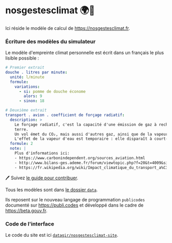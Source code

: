 # nosgestesclimat 🌍🥵

Ici réside le modèle de calcul de https://nosgestesclimat.fr.

### Écriture des modèles du simulateur

Le modèle d'empreinte climat personnelle est écrit dans un français le plus lisible possible :

```yaml
# Premier extrait
douche . litres par minute:
  unité: l/minute
  formule:
    variations:
      - si: pomme de douche économe
        alors: 9
      - sinon: 18

# Deuxième extrait
transport . avion . coefficient de forçage radiatif:
  description: >
    Le forçage radiatif, c'est la capacité d'une émission de gaz à rechauffer la
    terre.
    Un vol émet du CO₂, mais aussi d'autres gaz, ainsi que de la vapeur libérée en haute altitude. Le forçage radiatif de ces émissions est conséquent et doit donc être pris en compte, mais c'est une estimation très compliquée.
    L'effet de la vapeur d'eau est temporaire : elle disparaît à court-terme par rapport au CO₂ qui reste très longtemps présent. Son effet n'en reste pas moins massif.
  formule: 2
  note: |
    Plus d'informations ici:
    - https://www.carbonindependent.org/sources_aviation.html
    - http://www.bilans-ges.ademe.fr/forum/viewtopic.php?f=20&t=4009&sid=dea7e08c81c2f723b803d27e7e2a8797
    - https://fr.wikipedia.org/wiki/Impact_climatique_du_transport_a%C3%A9rien#Pond%C3%A9ration_des_%C3%A9missions
```

:pen: Suivez [le guide pour contribuer](https://github.com/datagir/nosgestesclimat/blob/master/CONTRIBUTING.md).

Tous les modèles sont dans [le dossier `data`](https://github.com/datagir/nosgestesclimat/tree/master/data).

Ils reposent sur le nouveau langage de programmation `publicodes` documenté sur https://publi.codes et développé dans le cadre de https://beta.gouv.fr.

### Code de l'interface

Le code du site est ici [`datagir/nosgestesclimat-site`](https://github.com/datagir/nosgestesclimat-site).

